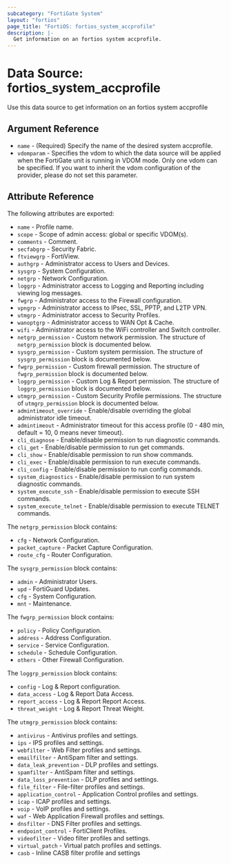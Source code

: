 ```yaml
---
subcategory: "FortiGate System"
layout: "fortios"
page_title: "FortiOS: fortios_system_accprofile"
description: |-
  Get information on an fortios system accprofile.
---
```


# Data Source: fortios_system_accprofile
Use this data source to get information on an fortios system accprofile

## Argument Reference

* `name` - (Required) Specify the name of the desired system accprofile.
* `vdomparam` - Specifies the vdom to which the data source will be applied when the FortiGate unit is running in VDOM mode. Only one vdom can be specified. If you want to inherit the vdom configuration of the provider, please do not set this parameter.


## Attribute Reference

The following attributes are exported:

* `name` - Profile name.
* `scope` - Scope of admin access: global or specific VDOM(s).
* `comments` - Comment.
* `secfabgrp` - Security Fabric.
* `ftviewgrp` - FortiView.
* `authgrp` - Administrator access to Users and Devices.
* `sysgrp` - System Configuration.
* `netgrp` - Network Configuration.
* `loggrp` - Administrator access to Logging and Reporting including viewing log messages.
* `fwgrp` - Administrator access to the Firewall configuration.
* `vpngrp` - Administrator access to IPsec, SSL, PPTP, and L2TP VPN.
* `utmgrp` - Administrator access to Security Profiles.
* `wanoptgrp` - Administrator access to WAN Opt & Cache.
* `wifi` - Administrator access to the WiFi controller and Switch controller.
* `netgrp_permission` - Custom network permission. The structure of `netgrp_permission` block is documented below.
* `sysgrp_permission` - Custom system permission. The structure of `sysgrp_permission` block is documented below.
* `fwgrp_permission` - Custom firewall permission. The structure of `fwgrp_permission` block is documented below.
* `loggrp_permission` - Custom Log & Report permission. The structure of `loggrp_permission` block is documented below.
* `utmgrp_permission` - Custom Security Profile permissions. The structure of `utmgrp_permission` block is documented below.
* `admintimeout_override` - Enable/disable overriding the global administrator idle timeout.
* `admintimeout` - Administrator timeout for this access profile (0 - 480 min, default = 10, 0 means never timeout).
* `cli_diagnose` - Enable/disable permission to run diagnostic commands.
* `cli_get` - Enable/disable permission to run get commands.
* `cli_show` - Enable/disable permission to run show commands.
* `cli_exec` - Enable/disable permission to run execute commands.
* `cli_config` - Enable/disable permission to run config commands.
* `system_diagnostics` - Enable/disable permission to run system diagnostic commands.
* `system_execute_ssh` - Enable/disable permission to execute SSH commands.
* `system_execute_telnet` - Enable/disable permission to execute TELNET commands.

The `netgrp_permission` block contains:

* `cfg` - Network Configuration.
* `packet_capture` - Packet Capture Configuration.
* `route_cfg` - Router Configuration.

The `sysgrp_permission` block contains:

* `admin` - Administrator Users.
* `upd` - FortiGuard Updates.
* `cfg` - System Configuration.
* `mnt` - Maintenance.

The `fwgrp_permission` block contains:

* `policy` - Policy Configuration.
* `address` - Address Configuration.
* `service` - Service Configuration.
* `schedule` - Schedule Configuration.
* `others` - Other Firewall Configuration.

The `loggrp_permission` block contains:

* `config` - Log & Report configuration.
* `data_access` - Log & Report Data Access.
* `report_access` - Log & Report Report Access.
* `threat_weight` - Log & Report Threat Weight.

The `utmgrp_permission` block contains:

* `antivirus` - Antivirus profiles and settings.
* `ips` - IPS profiles and settings.
* `webfilter` - Web Filter profiles and settings.
* `emailfilter` - AntiSpam filter and settings.
* `data_leak_prevention` - DLP profiles and settings.
* `spamfilter` - AntiSpam filter and settings.
* `data_loss_prevention` - DLP profiles and settings.
* `file_filter` - File-filter profiles and settings.
* `application_control` - Application Control profiles and settings.
* `icap` - ICAP profiles and settings.
* `voip` - VoIP profiles and settings.
* `waf` - Web Application Firewall profiles and settings.
* `dnsfilter` - DNS Filter profiles and settings.
* `endpoint_control` - FortiClient Profiles.
* `videofilter` - Video filter profiles and settings.
* `virtual_patch` - Virtual patch profiles and settings.
* `casb` - Inline CASB filter profile and settings

